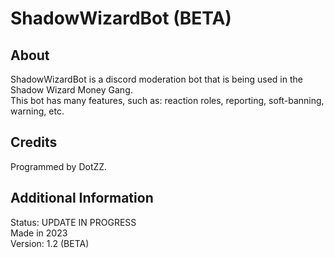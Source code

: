 # ShadowWizardBot (BETA)

## About
ShadowWizardBot is a discord moderation bot that is being used in the Shadow Wizard Money Gang.  
This bot has many features, such as: reaction roles, reporting, soft-banning, warning, etc.

## Credits
 Programmed by DotZZ.

## Additional Information

Status: UPDATE IN PROGRESS  
Made in 2023  
Version: 1.2 (BETA)
